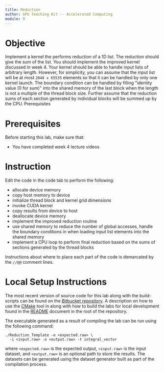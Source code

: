 ```yaml
---
title: Reduction
author: GPU Teaching Kit -- Accelerated Computing
module: 9
---
```


# Objective

Implement a kernel the performs reduction of a 1D list. The reduction should give the sum of the list. You should implement the improved kernel discussed in week 4. Your kernel should be able to handle input lists of arbitrary length. However, for simplicity, you can assume that the input list will be at most `2048 x 65535` elements so that it can be handled by only one kernel launch. The boundary condition can be handled by filling "identity value (0 for sum)" into the shared memory of the last block when the length is not a multiple of the thread block size. Further assume that the reduction sums of each section generated by individual blocks will be summed up by the CPU. Prerequisites

# Prerequisites

Before starting this lab, make sure that:

- You have completed week 4 lecture videos

# Instruction

Edit the code in the code tab to perform the following:

- allocate device memory
- copy host memory to device
- initialize thread block and kernel grid dimensions
- invoke CUDA kernel
- copy results from device to host
- deallocate device memory
- implement the improved reduction routine
- use shared memory to  reduce the number of global accesses, handle the boundary conditions in when loading input list elements into the shared memory
- implement a CPU loop to perform final reduction based on the sums of sections generated by the thread blocks

Instructions about where to place each part of the code is demarcated by the `//@@` comment lines.

# Local Setup Instructions

The most recent version of source code for this lab along with the build-scripts can be found on the [Bitbucket repository](LINKTOLAB). A description on how to use the [CMake](https://cmake.org/) tool in along with how to build the labs for local development found in the [README](LINKTOREADME) document in the root of the repository.

The executable generated as a result of compiling the lab can be run using the following command:

```{.bash}
./Reduction_Template -e <expected.raw> \
  -i <input.raw> -o <output.raw> -t integral_vector
```

where `<expected.raw>` is the expected output, `<input.raw>` is the input dataset, and `<output.raw>` is an optional path to store the results. The datasets can be generated using the dataset generator built as part of the compilation process.